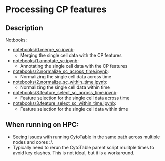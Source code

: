 # Processing CP features

## Description
Notbooks:
- [notebooks/0.merge_sc.ipynb](notebooks/0.merge_sc.ipynb):
    - Merging the single cell data with the CP features
- [notebooks/1.annotate_sc.ipynb](notebooks/1.annotate_sc.ipynb):
    - Annotating the single cell data with the CP features
- [notebooks/2.normalize_sc_across_time.ipynb](notebooks/2.normalize_sc_across_time.ipynb):
    - Normalizing the single cell data across time
- [notebooks/2.normalize_sc_within_time.ipynb](notebooks/2.normalize_sc_within_time.ipynb):
    - Normalizing the single cell data within time
- [notebooks/3.feature_select_sc_across_time.ipynb](notebooks/3.feature_select_sc_across_time.ipynb):
    - Feature selection for the single cell data across time
- [notebooks/3.feature_select_sc_within_time.ipynb](notebooks/3.feature_select_sc_within_time.ipynb):
    - Feature selection for the single cell data within time

## When running on HPC:
- Seeing issues with running CytoTable in the same path across multiple nodes and cores :/.
- Typically need to rerun the CytoTable parent script mulitple times to avoid key clashes.
This is not ideal, but it is a workaround.
